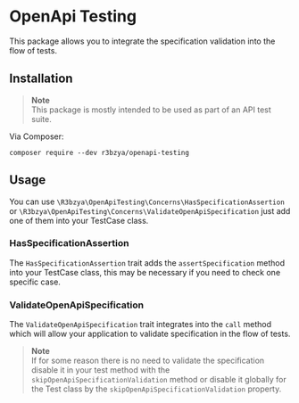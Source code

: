# OpenApi Testing

This package allows you to integrate the specification validation into the flow of tests.

## Installation

> **Note**  
> This package is mostly intended to be used as part of an API test suite.

Via Composer:

```shell
composer require --dev r3bzya/openapi-testing
```

## Usage

You can use `\R3bzya\OpenApiTesting\Concerns\HasSpecificationAssertion` or `\R3bzya\OpenApiTesting\Concerns\ValidateOpenApiSpecification`
just add one of them into your TestCase class.

### HasSpecificationAssertion

The `HasSpecificationAssertion` trait adds the `assertSpecification` method
into your TestCase class, this may be necessary if you need to check one specific case.

### ValidateOpenApiSpecification

The `ValidateOpenApiSpecification` trait integrates into the `call` method
which will allow your application to validate specification in the flow of tests.


> **Note**  
> If for some reason there is no need to validate the specification disable it in your test method with the `skipOpenApiSpecificationValidation` method
> or disable it globally for the Test class by the `skipOpenApiSpecificationValidation` property.

